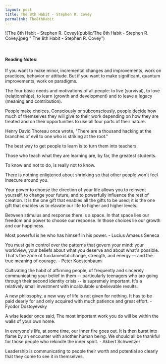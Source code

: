 ```yaml
---
layout: post
title: The 8th Habit - Stephen R. Covey
permalink: The8thHabit
---
```


![The 8th Habit - Stephen R. Covey](public/The 8th Habit - Stephen R. Covey.jpeg " The 8th Habit - Stephen R. Covey")

<!--  -->

<!-- <!-- **Rating > -->

<br>

#### Reading Notes:

If you want to make minor, incremental changes and improvements, work on practices, behavior or attitude. But if you want to make significant, quantum improvements, work on paradigms.

The four basic needs and motivations of all people: to live (survival), to love (relationships), to learn (growth and development) and to leave a legacy (meaning and contribution).

People make choices. Consciously or subconsciously, people decide how much of themselves they will give to their work depending on how they are treated and on their opportunities to use all four parts of their nature.

Henry David Thoreau once wrote, "There are a thousand hacking at the branches of evil to one who is striking at the root."

The best way to get people to learn is to turn them into teachers.

Those who teach what they are learning are, by far, the greatest students.

To know and not to do, is really not to know.

There is nothing enligtened about shrinking so that other people won't feel insecure around you.

Your power to choose the direction of your life allows you to reinvent yourself, to change your future, and to powerfully influence the rest of creation. It is the one gift that enables all the gifts to be used; it is the one gift that enables us to elavate our life to higher and higher levels.

Between stimulus and response there is a space.
In that space lies our freedom and power to choose our response.
In those choices lie our growth and our happiness.

Most powerful is he who has himself in his power. - Lucius Amaeus Seneca

You must gain control over the patterns that govern your mind: your worldview, your beliefs about what you deserve and about what's possible. That's the zone of fundamental change, strength, and energy -- and the true meaning of courage. - Peter Koestenbaum

Cultivating the habit of affirming people, of frequently and sincerely communicating your belief in them -- particularly teenagers who are going through their second identity crisis -- is supremely important. It's a relatively small investment with incalculable unbelievable results.

A new philosophy, a new way of life is not given for nothing. It has to be paid dearly for and only acquired with much patience and great effort. - Fyodor Dostoyevsky

A wise leader once said, The most important work you do will be within the walls of your own home.

In everyone's life, at some time, our inner fire goes out. It is then burst into flame by an encounter with another human being. We should all be thankful for those people who rekindle the inner spirit. - Akbert Schweitzer

Leadership is communicating to people their worth and potential so clearly that they come to see it in themselves.

